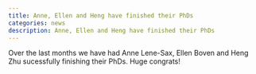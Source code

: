 ```yaml
---
title: Anne, Ellen and Heng have finished their PhDs
categories: news
description: Anne, Ellen and Heng have finished their PhDs
---
```


Over the last months we have had Anne Lene-Sax, Ellen Boven and Heng Zhu sucessfully finishing their PhDs. Huge congrats!